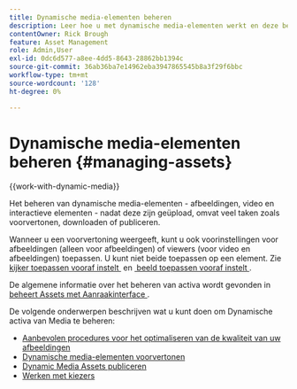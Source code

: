 ```yaml
---
title: Dynamische media-elementen beheren
description: Leer hoe u met dynamische media-elementen werkt en deze beheert met behulp van workflows, zoals voorvertonen, downloaden of publiceren.
contentOwner: Rick Brough
feature: Asset Management
role: Admin,User
exl-id: 0dc6d577-a8ee-4dd5-8643-28862bb1394c
source-git-commit: 36ab36ba7e14962eba3947865545b8a3f29f6bbc
workflow-type: tm+mt
source-wordcount: '128'
ht-degree: 0%

---
```


# Dynamische media-elementen beheren {#managing-assets}

{{work-with-dynamic-media}}

Het beheren van dynamische media-elementen - afbeeldingen, video en interactieve elementen - nadat deze zijn geüpload, omvat veel taken zoals voorvertonen, downloaden of publiceren.

Wanneer u een voorvertoning weergeeft, kunt u ook voorinstellingen voor afbeeldingen (alleen voor afbeeldingen) of viewers (voor video en afbeeldingen) toepassen. U kunt niet beide toepassen op een element. Zie [&#x200B; kijker toepassen vooraf instelt &#x200B;](viewer-presets.md) en [&#x200B; beeld toepassen vooraf instelt &#x200B;](image-presets.md).

De algemene informatie over het beheren van activa wordt gevonden in [&#x200B; beheert Assets met Aanraakinterface &#x200B;](/help/assets/manage-digital-assets.md).

De volgende onderwerpen beschrijven wat u kunt doen om Dynamische activa van Media te beheren:

* [Aanbevolen procedures voor het optimaliseren van de kwaliteit van uw afbeeldingen](best-practices-for-optimizing-the-quality-of-your-images.md)
* [Dynamische media-elementen voorvertonen](previewing-assets.md)
* [Dynamic Media Assets publiceren](publishing-dynamicmedia-assets.md)
* [Werken met kiezers](working-with-selectors.md)
